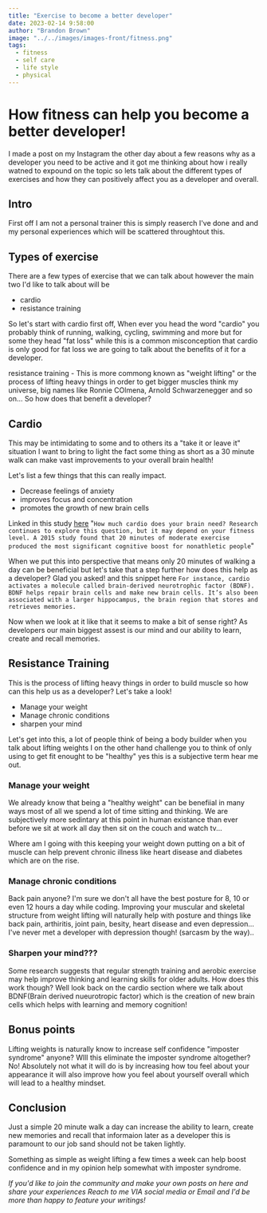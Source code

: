 ```yaml
---
title: "Exercise to become a better developer"
date: 2023-02-14 9:58:00
author: "Brandon Brown"
image: "../../images/images-front/fitness.png"
tags:
  - fitness
  - self care
  - life style 
  - physical
---
```


# How fitness can help you become a better developer!

I made a post on my Instagram the other day about a few reasons why as a developer you need to be active and it got me thinking about how i really watned to expound on the topic so lets talk about the different types of exercises and how they can positively affect you as a developer and overall.

## Intro

First off I am not a personal trainer this is simply reaserch I've done and and my personal experiences which will be scattered throughtout this.

## Types of exercise

There are a few types of exercise that we can talk about however the main two I'd like to talk about will be 

- cardio
- resistance training

So let's start with cardio first off, When ever you head the word "cardio" you probably think of running, walking, cycling, swimming and more but for some they head "fat loss" while this is a common misconception that cardio is only good for fat loss we are going to talk about the benefits of it for a developer.

resistance training - This is more commong known as "weight lifting" or the process of lifting heavy things in order to get bigger muscles think my universe, big names like Ronnie COlmena, Arnold Schwarzenegger and so on... So how does that benefit a developer?

## Cardio 

This may be intimidating to some and to others its a "take it or leave it" situation I want to bring to light the fact some thing as short as a 30 minute walk can make vast improvements to your overall brain health! 

Let's list a few things that this can really impact.

- Decrease feelings of anxiety
- improves focus and concentration
- promotes the growth of new brain cells

Linked in this study [here](https://www.health.harvard.edu/exercise-and-fitness/working-out-your-brain#:~:text=Cardio%20exercise%20strengthens%20the%20heart,blood%20flow%20to%20the%20brain.) "`How much cardio does your brain need? Research continues to explore this question, but it may depend on your fitness level. A 2015 study found that 20 minutes of moderate exercise produced the most significant cognitive boost for nonathletic people`"

When we put this into perspective that means only 20 minutes of walking a day can be beneficial but let's take that a step further how does this help as a developer? Glad you asked! and this snippet here `For instance, cardio activates a molecule called brain-derived neurotrophic factor (BDNF). BDNF helps repair brain cells and make new brain cells. It’s also been associated with a larger hippocampus, the brain region that stores and retrieves memories.`

Now when we look at it like that it seems to make a bit of sense right? As developers our main biggest assest is our mind and our ability to learn, create and recall memories.

## Resistance Training

This is the process of lifting heavy things in order to build muscle so how can this help us as a developer? Let's take a look! 

- Manage your weight
- Manage chronic conditions
- sharpen your mind

Let's get into this, a lot of people think of being a body builder when you talk about lifting weights I on the other hand challenge you to think of only using to get fit enought to be "healthy" yes this is a subjective term hear me out.

### Manage your weight 

We already know that being a "healthy weight" can be benefiial in many ways most of all we spend a lot of time sitting and thinking. We are subjectively more sedintary at this point in human existance than ever before we sit at work all day then sit on the couch and watch tv...

Where am I going with this keeping your weight down putting on a bit of muscle can help prevent chronic illness like heart disease and diabetes which are on the rise.

### Manage chronic conditions

Back pain anyone? I'm sure we don't all have the best posture for 8, 10 or even 12 hours a day while coding. Improving your muscular and skeletal structure from weight lifting will naturally help with posture and things like back pain, arthiritis, joint pain, besity, heart disease and even depression... I've never met a developer with depression though! (sarcasm by the way)..

### Sharpen your mind???

Some research suggests that regular strength training and aerobic exercise may help improve thinking and learning skills for older adults. How does this work though? Well look back on the cardio section where we talk about BDNF(Brain derived nueurotropic factor) which is the creation of new brain cells which helps with learning and memory cognition!

## Bonus points

Lifting weights is naturally know to increase self confidence "imposter syndrome" anyone? WIll this eliminate the imposter syndrome altogether? No! Absolutely not what it will do is by increasing how tou feel about your appearance it will also improve how you feel about yourself overall which will lead to a healthy mindset.


## Conclusion

Just a simple 20 minute walk a day can increase the ability to learn, create new memories and recall that informaion later as a developer this is paramount to our job sand should not be taken lightly. 

Something as simple as weight lifting a few times a week can help boost confidence and in my opinion help somewhat with imposter syndrome. 

*If you'd like to join the community and make your own posts on here and share your experiences Reach to me VIA social media or Email and I'd be more than happy to feature your writings!* 

